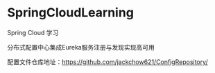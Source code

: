 # SpringCloudLearning
Spring Cloud 学习

分布式配置中心集成Eureka服务注册与发现实现高可用

配置文件仓库地址：https://github.com/jackchow621/ConfigRepository/